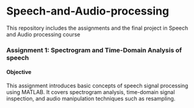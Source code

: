 # Speech-and-Audio-processing
This repository includes the assignments and the final project in Speech and Audio processing course

### Assignment 1: Spectrogram and Time-Domain Analysis of speech
#### Objective
This assignment introduces basic concepts of speech signal processing using MATLAB. It covers spectrogram analysis, time-domain signal inspection, and audio manipulation techniques such as resampling.



